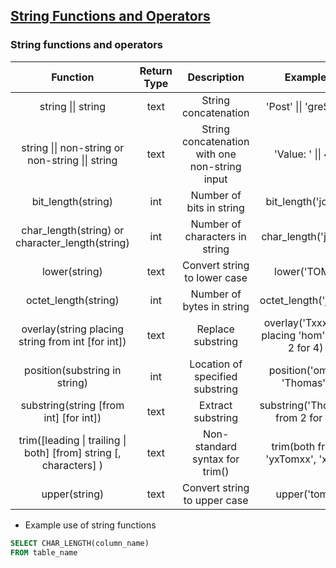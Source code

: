 ## [String Functions and Operators](https://www.postgresql.org/docs/9.1/functions-string.html)

### String functions and operators

|                             Function                              | Return Type |                  Description                   |                    Example                    |   Result   |
| :---------------------------------------------------------------: | :---------: | :--------------------------------------------: | :-------------------------------------------: | :--------: |
|                        string \|\| string                         |    text     |              String concatenation              |             'Post' \|\| 'greSQL'              | PostgreSQL |
|         string \|\| non-string or non-string \|\| string          |    text     | String concatenation with one non-string input |               'Value: ' \|\| 42               | Value: 42  |
|                        bit_length(string)                         |     int     |            Number of bits in string            |              bit_length('jose')               |     32     |
|          char_length(string) or character_length(string)          |     int     |         Number of characters in string         |              char_length('jose')              |     4      |
|                           lower(string)                           |    text     |          Convert string to lower case          |                 lower('TOM')                  |    tom     |
|                       octet_length(string)                        |     int     |           Number of bytes in string            |             octet_length('jose')              |     4      |
|         overlay(string placing string from int [for int])         |    text     |               Replace substring                | overlay('Txxxxas' placing 'hom' from 2 for 4) |   Thomas   |
|                   position(substring in string)                   |     int     |        Location of specified substring         |          position('om' in 'Thomas')           |     3      |
|              substring(string [from int] [for int])               |    text     |               Extract substring                |       substring('Thomas' from 2 for 3)        |    hom     |
| trim([leading \| trailing \| both] [from] string [, characters] ) |    text     |         Non-standard syntax for trim()         |       trim(both from 'yxTomxx', 'xyz')        |    Tom     |
|                           upper(string)                           |    text     |          Convert string to upper case          |                 upper('tom')                  |    TOM     |

- Example use of string functions

```sql
SELECT CHAR_LENGTH(column_name)
FROM table_name
```
